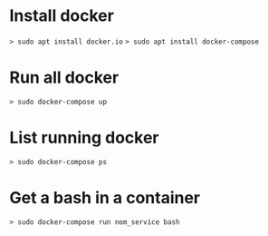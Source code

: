# Install docker
`> sudo apt install docker.io`
`> sudo apt install docker-compose`

# Run all docker
`> sudo docker-compose up`

# List running docker
`> sudo docker-compose ps`

# Get a bash in a container
`> sudo docker-compose run nom_service bash`
